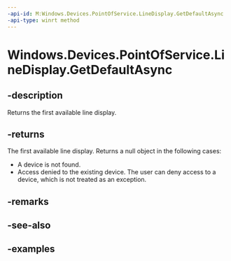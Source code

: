 ```yaml
---
-api-id: M:Windows.Devices.PointOfService.LineDisplay.GetDefaultAsync
-api-type: winrt method
---
```


<!-- Method syntax.
public IAsyncOperation<LineDisplay> LineDisplay.GetDefaultAsync()
-->

# Windows.Devices.PointOfService.LineDisplay.GetDefaultAsync


## -description

Returns the first available line display.

## -returns

The first available line display. Returns a null object in the following cases:
+ A device is not found.
+ Access denied to the existing device. The user can deny access to a device, which is not treated as an exception.

## -remarks

## -see-also

## -examples

